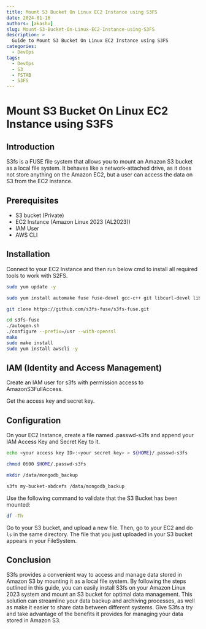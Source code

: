 ```yaml
---
title: Mount S3 Bucket On Linux EC2 Instance using S3FS
date: 2024-01-16
authors: [akashv]
slug: Mount-S3-Bucket-On-Linux-EC2-Instance-using-S3FS
description: >
  Guide to Mount S3 Bucket On Linux EC2 Instance using S3FS
categories:
  - DevOps
tags:
  - DevOps
  - S3
  - FSTAB
  - S3FS
---
```


# **Mount S3 Bucket On Linux EC2 Instance using S3FS**

## **Introduction**


S3fs is a FUSE file system that allows you to mount an Amazon S3 bucket as a local file system. It behaves like a network-attached drive, as it does not store anything on the Amazon EC2, but a user can access the data on S3 from the EC2 instance.

<!-- more -->

## **Prerequisites**

- S3 bucket (Private)
- EC2 Instance (Amazon Linux 2023 (AL2023))
- IAM User
- AWS CLI

## **Installation**

Connect to your EC2 Instance and then run below cmd to install all required tools to work with S2FS.
```bash
sudo yum update -y

sudo yum install automake fuse fuse-devel gcc-c++ git libcurl-devel libxml2-devel make openssl-devel -y

git clone https://github.com/s3fs-fuse/s3fs-fuse.git

cd s3fs-fuse
./autogen.sh
./configure --prefix=/usr --with-openssl
make
sudo make install
sudo yum install awscli -y
```

## **IAM (Identity and Access Management)**

Create an IAM user for s3fs with permission access to AmazonS3FullAccess.

Get the access key and secret key.

## **Configuration**

On your EC2 Instance, create a file named .passwd-s3fs and append your IAM Access Key and Secret Key to it.

```bash
echo <your access key ID>:<your secret key> > ${HOME}/.passwd-s3fs

chmod 0600 $HOME/.passwd-s3fs

mkdir /data/mongodb_backup

s3fs my-bucket-abdcefs /data/mongodb_backup
```

Use the following command to validate that the S3 Bucket has been mounted:

```bash
df -Th
```

Go to your S3 bucket, and upload a new file. Then, go to your EC2 and do `ls` in the same directory. The file that you just uploaded in your S3 bucket appears in your FileSystem.

## **Conclusion**

S3fs provides a convenient way to access and manage data stored in Amazon S3 by mounting it as a local file system. By following the steps outlined in this guide, you can easily install S3fs on your Amazon Linux 2023 system and mount an S3 bucket for optimal data management. This solution can streamline your data backup and archiving processes, as well as make it easier to share data between different systems. Give S3fs a try and take advantage of the benefits it provides for managing your data stored in Amazon S3.
